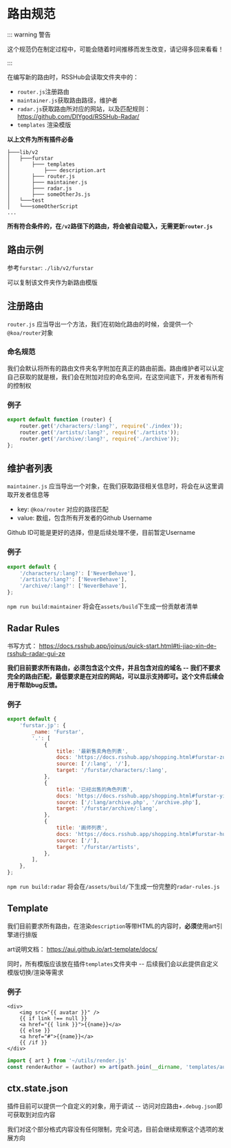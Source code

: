 # 路由规范

::: warning 警告

这个规范仍在制定过程中，可能会随着时间推移而发生改变，请记得多回来看看！

:::

在编写新的路由时，RSSHub会读取文件夹中的：

- `router.js`注册路由
- `maintainer.js`获取路由路径，维护者
- `radar.js`获取路由所对应的网站，以及匹配规则：https://github.com/DIYgod/RSSHub-Radar/
- `templates` 渲染模版

**以上文件为所有插件必备**

```
├───lib/v2
│   ├───furstar
│       ├─── templates
│           ├─── description.art
│       ├─── router.js
│       ├─── maintainer.js
│       ├─── radar.js
│       ├─── someOtherJs.js
│   └───test
│   └───someOtherScript
...
```

**所有符合条件的，在`/v2`路径下的路由，将会被自动载入，无需更新`router.js`**

## 路由示例

参考`furstar`: `./lib/v2/furstar`

可以复制该文件夹作为新路由模版

## 注册路由

`router.js` 应当导出一个方法，我们在初始化路由的时候，会提供一个`@koa/router`对象

### 命名规范

我们会默认将所有的路由文件夹名字附加在真正的路由前面。路由维护者可以认定自己获取的就是根，我们会在附加对应的命名空间，在这空间底下，开发者有所有的控制权

### 例子

```js
export default function (router) {
    router.get('/characters/:lang?', require('./index'));
    router.get('/artists/:lang?', require('./artists'));
    router.get('/archive/:lang?', require('./archive'));
};
```

## 维护者列表

`maintainer.js` 应当导出一个对象，在我们获取路径相关信息时，将会在从这里调取开发者信息等

- key: `@koa/router` 对应的路径匹配
- value: 数组，包含所有开发者的Github Username

Github ID可能是更好的选择，但是后续处理不便，目前暂定Username

### 例子

```js
export default {
    '/characters/:lang?': ['NeverBehave'],
    '/artists/:lang?': ['NeverBehave'],
    '/archive/:lang?': ['NeverBehave'],
};
```

`npm run build:maintainer` 将会在`assets/build`下生成一份贡献者清单

## Radar Rules

书写方式： <https://docs.rsshub.app/joinus/quick-start.html#ti-jiao-xin-de-rsshub-radar-gui-ze>

**我们目前要求所有路由，必须包含这个文件，并且包含对应的域名 -- 我们不要求完全的路由匹配，最低要求是在对应的网站，可以显示支持即可。这个文件后续会用于帮助bug反馈。**

### 例子

```js
export default {
    'furstar.jp': {
        _name: 'Furstar',
        '.': [
            {
                title: '最新售卖角色列表',
                docs: 'https://docs.rsshub.app/shopping.html#furstar-zui-xin-shou-mai-jiao-se-lie-biao',
                source: ['/:lang', '/'],
                target: '/furstar/characters/:lang',
            },
            {
                title: '已经出售的角色列表',
                docs: 'https://docs.rsshub.app/shopping.html#furstar-yi-jing-chu-shou-de-jiao-se-lie-biao',
                source: ['/:lang/archive.php', '/archive.php'],
                target: '/furstar/archive/:lang',
            },
            {
                title: '画师列表',
                docs: 'https://docs.rsshub.app/shopping.html#furstar-hua-shi-lie-biao',
                source: ['/'],
                target: '/furstar/artists',
            },
        ],
    },
};
```


`npm run build:radar` 将会在`/assets/build/`下生成一份完整的`radar-rules.js`


## Template

我们目前要求所有路由，在渲染`description`等带HTML的内容时，**必须**使用art引擎进行排版

art说明文档： <https://aui.github.io/art-template/docs/>

同时，所有模版应该放在插件`templates`文件夹中 -- 后续我们会以此提供自定义模版切换/渲染等需求

### 例子

```art
<div>
    <img src="{{ avatar }}" />
    {{ if link !== null }}
    <a href="{{ link }}">{{name}}</a>
    {{ else }}
    <a href="#">{{name}}</a>
    {{ /if }}
</div>
```

```js
import { art } from '~/utils/render.js'
const renderAuthor = (author) => art(path.join(__dirname, 'templates/author.art'), author);
```

## ctx.state.json

插件目前可以提供一个自定义的对象，用于调试 -- 访问对应路由+`.debug.json`即可获取到对应内容

我们对这个部分格式内容没有任何限制，完全可选，目前会继续观察这个选项的发展方向

